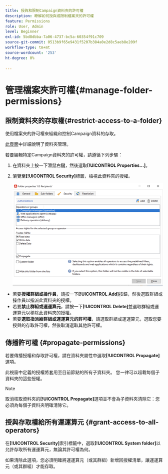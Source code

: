 ```yaml
---
title: 授與和限制Campaign資料夾的許可權
description: 瞭解如何授與或限制檔案夾的許可權
feature: Permissions
role: User, Admin
level: Beginner
exl-id: 5bd8dbba-7a06-4737-bc5a-60354f91c709
source-git-commit: 0513b9f65e9431f5207b384a0e2d8c5aeb8e209f
workflow-type: tm+mt
source-wordcount: '253'
ht-degree: 0%

---
```


# 管理檔案夾許可權{#manage-folder-permissions}

## 限制資料夾的存取權{#restrict-access-to-a-folder}

使用檔案夾的許可權來組織和控制Campaign資料的存取。

[此頁面](../audiences/folders-and-views.md)中詳細說明了資料夾管理。

若要編輯特定Campaign資料夾的許可權，請遵循下列步驟：

1. 在資料夾上按一下滑鼠右鍵，然後選取&#x200B;**[!UICONTROL Properties...]**。
1. 瀏覽至&#x200B;**[!UICONTROL Security]**&#x200B;標籤，檢視此資料夾的授權。

   ![](assets/folder-permissions.png)

* 若要&#x200B;**授權群組或操作員**，請按一下&#x200B;**[!UICONTROL Add]**&#x200B;按鈕，然後選取群組或操作員以指派此資料夾的授權。
* 若要&#x200B;**禁止群組或運運算元**，請按一下&#x200B;**[!UICONTROL Delete]**&#x200B;並選取群組或運運算元以移除此資料夾的授權。
* 若要&#x200B;**選取指派給群組或運運算元的許可權**，請選取群組或運運算元，選取您要授與的存取許可權，然後取消選取其他許可權。

## 傳播許可權 {#propagate-permissions}

若要傳播授權和存取許可權，請在資料夾屬性中選取&#x200B;**[!UICONTROL Propagate]**&#x200B;選項。

此視窗中定義的授權將套用至目前節點的所有子資料夾。 您一律可以超載每個子資料夾的這些授權。

>[!NOTE]
>
>取消核取資料夾的&#x200B;**[!UICONTROL Propagate]**&#x200B;選項並不會為子資料夾清除它：您必須為每個子資料夾明確清除它。

## 授與存取權給所有運運算元 {#grant-access-to-all-operators}

在&#x200B;**[!UICONTROL Security]**&#x200B;索引標籤中，選取&#x200B;**[!UICONTROL System folder]**&#x200B;以允許存取所有運運算元，無論其許可權為何。

如果清除此選項，您必須明確將運運算元（或其群組）新增回授權清單，讓運運算元（或其群組）才能存取。
